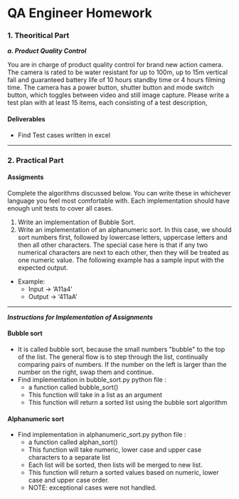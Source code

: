 # QA Engineer Homework

### 1. Theoritical Part

***a. Product Quality Control***

You are in charge of product quality control for brand new action camera.
The camera is rated to be water resistant for up to 100m, up to 15m vertical fall and guaranteed
battery life of 10 hours standby time or 4 hours filming time.
The camera has a power button, shutter button and mode switch button, which toggles between
video and still image capture.
Please write a test plan with at least 15 items, each consisting of a test description,

#### Deliverables
* Find Test cases written in excel

---
### 2. Practical Part

#### Assigments 
Complete the algorithms discussed below. You can write these in whichever language you feel most comfortable with. Each implementation should have enough unit tests to cover all cases.

1. Write an implementation of Bubble Sort.
2. Write an implementation of an alphanumeric sort. In this case, we should sort numbers first, followed by lowercase letters, uppercase letters and then all other characters. The special case here is that if any two numerical characters are next to each other, then they will be treated as one numeric value. The following example has a sample input with the expected output.
* Example: 
    * Input -> ‘A11a4’
    * Output -> ‘411aA’

---
***Instructions for Implementation of Assignments*** 

#### Bubble sort
* It is called bubble sort, because the small numbers "bubble" to the top of the list. The general flow is to step through the list, continually comparing pairs of numbers. If the number on the left is larger than the number on the right, swap them and continue.
* Find implementation in bubble_sort.py python file : 
    * a function called bubble_sort()
    * This function will take in a list as an argument
    * This function will return a sorted list using the bubble sort algorithm


#### Alphanumeric sort

* Find implementation in alphanumeric_sort.py python file : 
    * a function called alphan_sort()
    * This function will take numeric, lower case and upper case characters to a separate list
    * Each list will be sorted, then lists will be merged to new list.
    * This function will return a sorted values based on numeric, lower case and upper case order.
    * NOTE: exceptional cases were not handled.
    